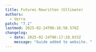 ```yaml
---
title: Futures Rewritten (Ultimate)
authors:
  - Verra
patch: "7.1"
lastmod: 2025-02-24T06:16:58.576Z
changelog:
  - date: 2025-02-24T06:17:28.033Z
    message: "Guide added to website. "
---
```

